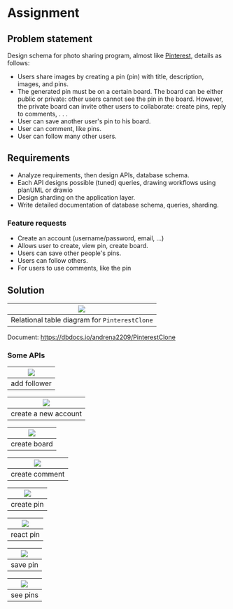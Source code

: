 # Assignment

## Problem statement

Design schema for photo sharing program, almost like [Pinterest](https://pinterest.com), details as follows:

- Users share images by creating a pin (pin) with title, description, images, and pins.
- The generated pin must be on a certain board. The board can be either public or private: other users cannot see the pin in the board. However, the private board can invite other users to collaborate: create pins, reply to comments, . . .
- User can save another user's pin to his board.
- User can comment, like pins.
- User can follow many other users.

## Requirements

- Analyze requirements, then design APIs, database schema.
- Each API designs possible (tuned) queries, drawing workflows using planUML or drawio
- Design sharding on the application layer.
- Write detailed documentation of database schema, queries, sharding.

### Feature requests

- Create an account (username/password, email, ...)
- Allows user to create, view pin, create board.
- Users can save other people's pins.
- Users can follow others.
- For users to use comments, like the pin

## Solution

|      ![](https://i.imgur.com/fD7ogll.png)      |
|:----------------------------------------------:| 
| Relational table diagram for `PinterestClone`  |

Document: <https://dbdocs.io/andrena2209/PinterestClone>


### Some APIs 

| ![](media/add-follower-0.png) |
|:------------:|
| add follower |

|   ![](media/create-account-0.png)   |
|:---------------------------------:|
| create a new account              |

| ![](media/create-board-0.png) |
|:------------:|
| create board |


| ![](media/create-comment-0.png) |
|:-------------------------------:|
|         create comment          |


| ![](media/create-pin-0.png) |
|:---------------------------:|
|         create pin          |


| ![](media/react-pin-0.png) |
|:--------------------------:|
|         react pin          |


| ![](media/save-pin-0.png) |
|:------------:|
|   save pin   |

| ![](media/see-pins-0.png)  |
|:--------------------------:|
|          see pins          |
